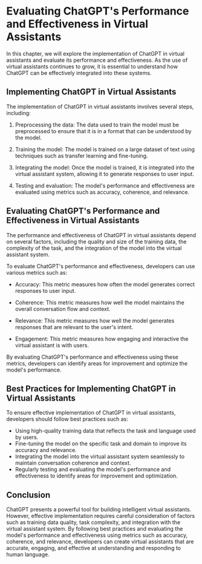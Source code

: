 Evaluating ChatGPT's Performance and Effectiveness in Virtual Assistants
====================================================================================================================================

In this chapter, we will explore the implementation of ChatGPT in virtual assistants and evaluate its performance and effectiveness. As the use of virtual assistants continues to grow, it is essential to understand how ChatGPT can be effectively integrated into these systems.

Implementing ChatGPT in Virtual Assistants
------------------------------------------

The implementation of ChatGPT in virtual assistants involves several steps, including:

1. Preprocessing the data: The data used to train the model must be preprocessed to ensure that it is in a format that can be understood by the model.

2. Training the model: The model is trained on a large dataset of text using techniques such as transfer learning and fine-tuning.

3. Integrating the model: Once the model is trained, it is integrated into the virtual assistant system, allowing it to generate responses to user input.

4. Testing and evaluation: The model's performance and effectiveness are evaluated using metrics such as accuracy, coherence, and relevance.

Evaluating ChatGPT's Performance and Effectiveness in Virtual Assistants
------------------------------------------------------------------------

The performance and effectiveness of ChatGPT in virtual assistants depend on several factors, including the quality and size of the training data, the complexity of the task, and the integration of the model into the virtual assistant system.

To evaluate ChatGPT's performance and effectiveness, developers can use various metrics such as:

* Accuracy: This metric measures how often the model generates correct responses to user input.

* Coherence: This metric measures how well the model maintains the overall conversation flow and context.

* Relevance: This metric measures how well the model generates responses that are relevant to the user's intent.

* Engagement: This metric measures how engaging and interactive the virtual assistant is with users.

By evaluating ChatGPT's performance and effectiveness using these metrics, developers can identify areas for improvement and optimize the model's performance.

Best Practices for Implementing ChatGPT in Virtual Assistants
-------------------------------------------------------------

To ensure effective implementation of ChatGPT in virtual assistants, developers should follow best practices such as:

* Using high-quality training data that reflects the task and language used by users.
* Fine-tuning the model on the specific task and domain to improve its accuracy and relevance.
* Integrating the model into the virtual assistant system seamlessly to maintain conversation coherence and context.
* Regularly testing and evaluating the model's performance and effectiveness to identify areas for improvement and optimization.

Conclusion
----------

ChatGPT presents a powerful tool for building intelligent virtual assistants. However, effective implementation requires careful consideration of factors such as training data quality, task complexity, and integration with the virtual assistant system. By following best practices and evaluating the model's performance and effectiveness using metrics such as accuracy, coherence, and relevance, developers can create virtual assistants that are accurate, engaging, and effective at understanding and responding to human language.
